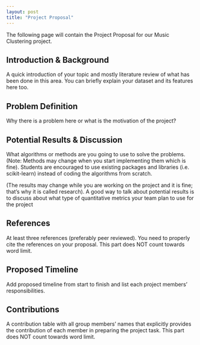 ```yaml
---
layout: post
title: "Project Proposal"
---
```


The following page will contain the Project Proposal for our Music Clustering project.

## Introduction & Background

A quick introduction of your topic and mostly literature review of what has been done in this area. You can briefly explain your dataset and its features here too.

## Problem Definition

Why there is a problem here or what is the motivation of the project?

## Potential Results & Discussion

What algorithms or methods are you going to use to solve the problems. (Note: Methods may change when you start implementing them which is fine). Students are encouraged to use existing packages and libraries (i.e. scikit-learn) instead of coding the algorithms from scratch.

(The results may change while you are working on the project and it is fine; that’s why it is called research). A good way to talk about potential results is to discuss about what type of quantitative metrics your team plan to use for the project

## References

At least three references (preferably peer reviewed). You need to properly cite the references on your proposal. This part does NOT count towards word limit.

## Proposed Timeline

Add proposed timeline from start to finish and list each project members’ responsibilities.

## Contributions

A contribution table with all group members’ names that explicitly provides the contribution of each member in preparing the project task. This part does NOT count towards word limit.

